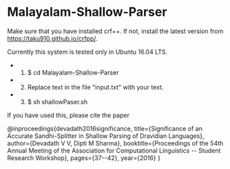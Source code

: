 # Malayalam-Shallow-Parser

Make sure that you have installed crf++.  If not, install the latest version from https://taku910.github.io/crfpp/.

Currently this system is tested only in Ubuntu 16.04 LTS. 


- 1) $ cd  Malayalam-Shallow-Parser
- 2) Replace text in the file "input.txt" with your text.
- 3) $ sh shallowPaser.sh

If you have used this, please cite the paper

@inproceedings{devadath2016significance,
  title={Significance of an Accurate Sandhi-Splitter in Shallow Parsing of Dravidian Languages},
  author={Devadath V V, Dipti M Sharma},
  booktitle={Proceedings of the 54th Annual Meeting of the Association for Computational Linguistics -- Student Research Workshop},
  pages={37--42},
  year={2016}
}
